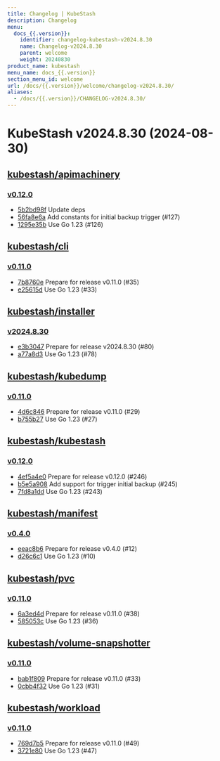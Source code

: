 ```yaml
---
title: Changelog | KubeStash
description: Changelog
menu:
  docs_{{.version}}:
    identifier: changelog-kubestash-v2024.8.30
    name: Changelog-v2024.8.30
    parent: welcome
    weight: 20240830
product_name: kubestash
menu_name: docs_{{.version}}
section_menu_id: welcome
url: /docs/{{.version}}/welcome/changelog-v2024.8.30/
aliases:
  - /docs/{{.version}}/CHANGELOG-v2024.8.30/
---
```


# KubeStash v2024.8.30 (2024-08-30)


## [kubestash/apimachinery](https://github.com/kubestash/apimachinery)

### [v0.12.0](https://github.com/kubestash/apimachinery/releases/tag/v0.12.0)

- [5b2bd98f](https://github.com/kubestash/apimachinery/commit/5b2bd98f) Update deps
- [56fa8e6a](https://github.com/kubestash/apimachinery/commit/56fa8e6a) Add constants for initial backup trigger (#127)
- [1295e35b](https://github.com/kubestash/apimachinery/commit/1295e35b) Use Go 1.23 (#126)



## [kubestash/cli](https://github.com/kubestash/cli)

### [v0.11.0](https://github.com/kubestash/cli/releases/tag/v0.11.0)

- [7b8760e](https://github.com/kubestash/cli/commit/7b8760e) Prepare for release v0.11.0 (#35)
- [e25615d](https://github.com/kubestash/cli/commit/e25615d) Use Go 1.23 (#33)



## [kubestash/installer](https://github.com/kubestash/installer)

### [v2024.8.30](https://github.com/kubestash/installer/releases/tag/v2024.8.30)

- [e3b3047](https://github.com/kubestash/installer/commit/e3b3047) Prepare for release v2024.8.30 (#80)
- [a77a8d3](https://github.com/kubestash/installer/commit/a77a8d3) Use Go 1.23 (#78)



## [kubestash/kubedump](https://github.com/kubestash/kubedump)

### [v0.11.0](https://github.com/kubestash/kubedump/releases/tag/v0.11.0)

- [4d6c846](https://github.com/kubestash/kubedump/commit/4d6c846) Prepare for release v0.11.0 (#29)
- [b755b27](https://github.com/kubestash/kubedump/commit/b755b27) Use Go 1.23 (#27)



## [kubestash/kubestash](https://github.com/kubestash/kubestash)

### [v0.12.0](https://github.com/kubestash/kubestash/releases/tag/v0.12.0)

- [4ef5a4e0](https://github.com/kubestash/kubestash/commit/4ef5a4e0) Prepare for release v0.12.0 (#246)
- [b5e5a908](https://github.com/kubestash/kubestash/commit/b5e5a908) Add support for trigger initial backup (#245)
- [7fd8a1dd](https://github.com/kubestash/kubestash/commit/7fd8a1dd) Use Go 1.23 (#243)



## [kubestash/manifest](https://github.com/kubestash/manifest)

### [v0.4.0](https://github.com/kubestash/manifest/releases/tag/v0.4.0)

- [eeac8b6](https://github.com/kubestash/manifest/commit/eeac8b6) Prepare for release v0.4.0 (#12)
- [d26c6c1](https://github.com/kubestash/manifest/commit/d26c6c1) Use Go 1.23 (#10)



## [kubestash/pvc](https://github.com/kubestash/pvc)

### [v0.11.0](https://github.com/kubestash/pvc/releases/tag/v0.11.0)

- [6a3ed4d](https://github.com/kubestash/pvc/commit/6a3ed4d) Prepare for release v0.11.0 (#38)
- [585053c](https://github.com/kubestash/pvc/commit/585053c) Use Go 1.23 (#36)



## [kubestash/volume-snapshotter](https://github.com/kubestash/volume-snapshotter)

### [v0.11.0](https://github.com/kubestash/volume-snapshotter/releases/tag/v0.11.0)

- [bab1f809](https://github.com/kubestash/volume-snapshotter/commit/bab1f809) Prepare for release v0.11.0 (#33)
- [0cbb4f32](https://github.com/kubestash/volume-snapshotter/commit/0cbb4f32) Use Go 1.23 (#31)



## [kubestash/workload](https://github.com/kubestash/workload)

### [v0.11.0](https://github.com/kubestash/workload/releases/tag/v0.11.0)

- [769d7b5](https://github.com/kubestash/workload/commit/769d7b5) Prepare for release v0.11.0 (#49)
- [3721e80](https://github.com/kubestash/workload/commit/3721e80) Use Go 1.23 (#47)




